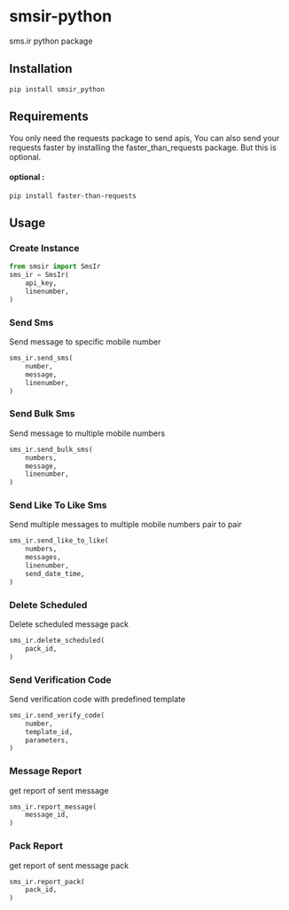 # smsir-python
sms.ir python package

## Installation
```
pip install smsir_python
```

## Requirements
You only need the requests package to send apis, You can also send your requests faster by installing the faster_than_requests package. But this is optional.

#### optional :
```
pip install faster-than-requests
```

## Usage
### Create Instance
```python
from smsir import SmsIr
sms_ir = SmsIr(
    api_key,
    linenumber,
)
```

### Send Sms
Send message to specific mobile number
```python
sms_ir.send_sms(
    number,
    message,
    linenumber,
)
```

### Send Bulk Sms
Send message to multiple mobile numbers
```python
sms_ir.send_bulk_sms(
    numbers,
    message,
    linenumber,
)
```

### Send Like To Like Sms
Send multiple messages to multiple mobile numbers pair to pair
```python
sms_ir.send_like_to_like(
    numbers,
    messages,
    linenumber,
    send_date_time,
)
```

### Delete Scheduled
Delete scheduled message pack
```python
sms_ir.delete_scheduled(
    pack_id,
)
```

### Send Verification Code
Send verification code with predefined template
```python
sms_ir.send_verify_code(
    number,
    template_id,
    parameters,
)
```

### Message Report
get report of sent message
```python
sms_ir.report_message(
    message_id,
)
```

### Pack Report
get report of sent message pack
```python
sms_ir.report_pack(
    pack_id,
)
```